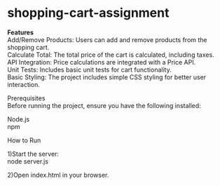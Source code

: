 # shopping-cart-assignment

**Features**<br/>
Add/Remove Products: Users can add and remove products from the shopping cart.<br/>
Calculate Total: The total price of the cart is calculated, including taxes.<br/>
API Integration: Price calculations are integrated with a Price API.<br/>
Unit Tests: Includes basic unit tests for cart functionality.<br/>
Basic Styling: The project includes simple CSS styling for better user interaction.<br/>

Prerequisites<br/>
Before running the project, ensure you have the following installed:

Node.js<br/>
npm

How to Run

1)Start the server:<br/>
    node server.js

2)Open index.html in your browser.
